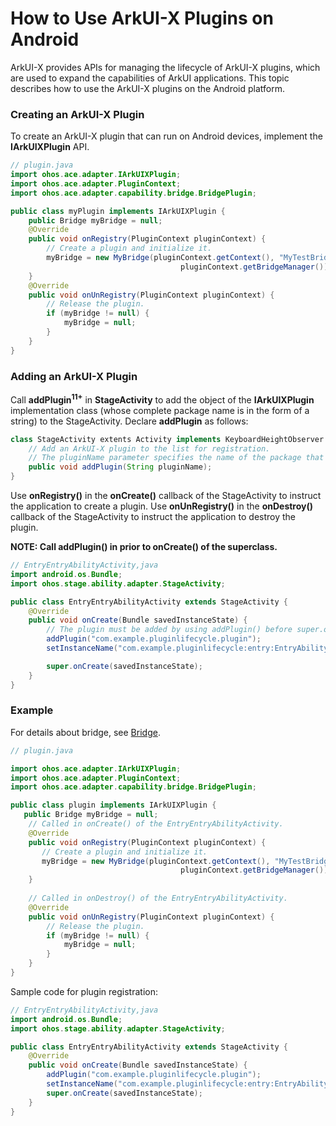 # How to Use ArkUI-X Plugins on Android

ArkUI-X provides APIs for managing the lifecycle of ArkUI-X plugins, which are used to expand the capabilities of ArkUI applications. This topic describes how to use the ArkUI-X plugins on the Android platform.

### Creating an ArkUI-X Plugin

To create an ArkUI-X plugin that can run on Android devices, implement the **IArkUIXPlugin** API.

```java
// plugin.java
import ohos.ace.adapter.IArkUIXPlugin;
import ohos.ace.adapter.PluginContext;
import ohos.ace.adapter.capability.bridge.BridgePlugin;

public class myPlugin implements IArkUIXPlugin {
    public Bridge myBridge = null;
    @Override
    public void onRegistry(PluginContext pluginContext) {
        // Create a plugin and initialize it.
        myBridge = new MyBridge(pluginContext.getContext(), "MyTestBridge", 
                                      pluginContext.getBridgeManager());
    }
    @Override
    public void onUnRegistry(PluginContext pluginContext) {
        // Release the plugin.
        if (myBridge != null) {
            myBridge = null;
        }
    }
}
```

### Adding an ArkUI-X Plugin

Call **addPlugin<sup>11+</sup>** in **StageActivity** to add the object of the **IArkUIXPlugin** implementation class (whose complete package name is in the form of a string) to the StageActivity. Declare **addPlugin** as follows:

```java
class StageActivity extents Activity implements KeyboardHeightObserver {
    // Add an ArkUI-X plugin to the list for registration.
    // The pluginName parameter specifies the name of the package that implements the plugin.
	public void addPlugin(String pluginName); 
}
```

Use **onRegistry()** in the **onCreate()** callback of the StageActivity to instruct the application to create a plugin. Use **onUnRegistry()** in the **onDestroy()** callback of the StageActivity to instruct the application to destroy the plugin.

**NOTE: Call addPlugin() in prior to onCreate() of the superclass.**

```java
// EntryEntryAbilityActivity,java
import android.os.Bundle;
import ohos.stage.ability.adapter.StageActivity;

public class EntryEntryAbilityActivity extends StageActivity {
    @Override
    public void onCreate(Bundle savedInstanceState) {
        // The plugin must be added by using addPlugin() before super.onCreate() because the plugin will be called in onCreate() of the superclass.
        addPlugin("com.example.pluginlifecycle.plugin");
        setInstanceName("com.example.pluginlifecycle:entry:EntryAbility:");

        super.onCreate(savedInstanceState);
    }
}
```

### Example

For details about bridge, see [Bridge](how-to-use-bridge-on-android.md).

```java
// plugin.java

import ohos.ace.adapter.IArkUIXPlugin;
import ohos.ace.adapter.PluginContext;
import ohos.ace.adapter.capability.bridge.BridgePlugin;

public class plugin implements IArkUIXPlugin {
   public Bridge myBridge = null;
    // Called in onCreate() of the EntryEntryAbilityActivity.
    @Override
    public void onRegistry(PluginContext pluginContext) {
       // Create a plugin and initialize it.
       myBridge = new MyBridge(pluginContext.getContext(), "MyTestBridge", 
                                      pluginContext.getBridgeManager());
    }
    
    // Called in onDestroy() of the EntryEntryAbilityActivity.
    @Override
    public void onUnRegistry(PluginContext pluginContext) {
		// Release the plugin.
        if (myBridge != null) {
            myBridge = null;
        }
    }
}
```

Sample code for plugin registration:

```java
// EntryEntryAbilityActivity,java
import android.os.Bundle;
import ohos.stage.ability.adapter.StageActivity;

public class EntryEntryAbilityActivity extends StageActivity {
    @Override
    public void onCreate(Bundle savedInstanceState) {
        addPlugin("com.example.pluginlifecycle.plugin");
        setInstanceName("com.example.pluginlifecycle:entry:EntryAbility:");
        super.onCreate(savedInstanceState);
    }
}
```
